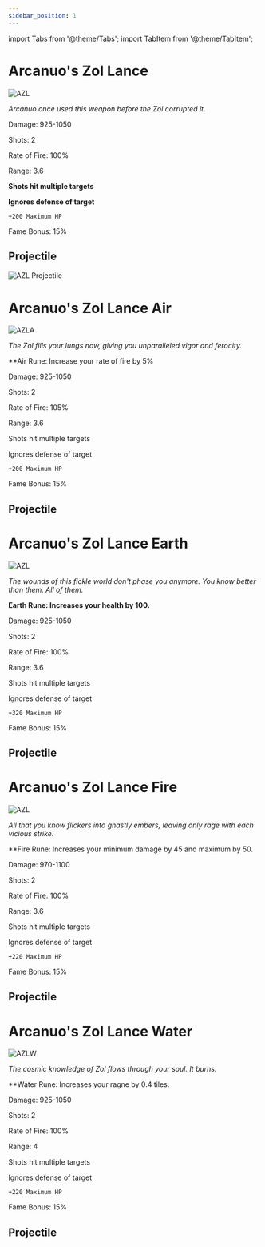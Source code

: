 ```yaml
---
sidebar_position: 1
---
```


import Tabs from '@theme/Tabs';
import TabItem from '@theme/TabItem';

<Tabs>
  <TabItem value="Arcanuo's Zol Lance" label="Arcanuo's Zol Lance" default>
   
    
# Arcanuo's Zol Lance

![AZL](https://vwiki.valorserver.com/api/item/picture/arcanuo's%20zol%20lance)

<i>Arcanuo once used this weapon before the Zol corrupted it.</i>

    
Damage: 925-1050

Shots: 2

Rate of Fire: 100%

Range: 3.6

**Shots hit multiple targets**

**Ignores defense of target**

    +200 Maximum HP

Fame Bonus: 15%

## Projectile

![AZL Projectile](https://cdn.discordapp.com/attachments/948363371235913798/948435863124181022/unknown.png)
  </TabItem>
  <TabItem value="Air" label="Air">
    
    
# Arcanuo's Zol Lance Air

![AZLA](https://vwiki.valorserver.com/api/item/picture/arcanuo's%20zol%20lance%20air)
    
<i>The Zol fills your lungs now, giving you unparalleled vigor and ferocity.</i>

    
**Air Rune: Increase your rate of fire by 5%
    
Damage: 925-1050

Shots: 2

Rate of Fire: 105%

Range: 3.6

Shots hit multiple targets

Ignores defense of target

    +200 Maximum HP
    
Fame Bonus: 15%

## Projectile

    
  </TabItem>
  <TabItem value="Earth" label="Earth">
    
    
# Arcanuo's Zol Lance Earth

![AZL](https://vwiki.valorserver.com/api/item/picture/arcanuo's%20zol%20lance%20earth)
    
<i>The wounds of this fickle world don't phase you anymore. You know better than them. All of them.</i>

    
**Earth Rune: Increases your health by 100.**
    
Damage: 925-1050

Shots: 2

Rate of Fire: 100%

Range: 3.6

Shots hit multiple targets

Ignores defense of target

    +320 Maximum HP
    
Fame Bonus: 15%

## Projectile

    
  </TabItem>
  <TabItem value="Fire" label="Fire">
    
    
# Arcanuo's Zol Lance Fire

![AZL](https://vwiki.valorserver.com/api/item/picture/arcanuo's%20zol%20lance%20fire)

<i>All that you know flickers into ghastly embers, leaving only rage with each vicious strike.</i>

    
**Fire Rune: Increases your minimum damage by 45 and maximum by 50.   
    
Damage: 970-1100

Shots: 2

Rate of Fire: 100% 

Range: 3.6

Shots hit multiple targets

Ignores defense of target

    +220 Maximum HP

Fame Bonus: 15%

## Projectile

  
  </TabItem>
  <TabItem value="Water" label="Water">
    
    
# Arcanuo's Zol Lance Water

![AZLW](https://vwiki.valorserver.com/api/item/picture/arcanuo's%20zol%20lance%20water)
    
<i>The cosmic knowledge of Zol flows through your soul. It burns.</i>

**Water Rune: Increases your ragne by 0.4 tiles.
    
Damage: 925-1050

Shots: 2

Rate of Fire: 100%

Range: 4

Shots hit multiple targets

Ignores defense of target

    +220 Maximum HP

Fame Bonus: 15%

## Projectile
    
    
  </TabItem>
</Tabs>

